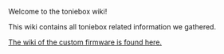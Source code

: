 Welcome to the toniebox wiki!

This wiki contains all toniebox related information we gathered.

[The wiki of the custom firmware is found here.](https://github.com/toniebox-reverse-engineering/hackiebox_cfw/wiki)